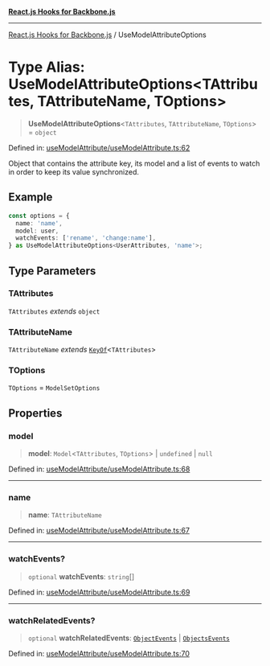 [**React.js Hooks for Backbone.js**](../README.md)

***

[React.js Hooks for Backbone.js](../README.md) / UseModelAttributeOptions

# Type Alias: UseModelAttributeOptions\<TAttributes, TAttributeName, TOptions\>

> **UseModelAttributeOptions**\<`TAttributes`, `TAttributeName`, `TOptions`\> = `object`

Defined in: [useModelAttribute/useModelAttribute.ts:62](https://github.com/VitorLuizC/react-hooks-for-backbone/blob/974b445f407913593ca526d1771534f66ee4519c/src/useModelAttribute/useModelAttribute.ts#L62)

Object that contains the attribute key, its model and a list of events to
watch in order to keep its value synchronized.

## Example

```ts
const options = {
  name: 'name',
  model: user,
  watchEvents: ['rename', 'change:name'],
} as UseModelAttributeOptions<UserAttributes, 'name'>;
```

## Type Parameters

### TAttributes

`TAttributes` *extends* `object`

### TAttributeName

`TAttributeName` *extends* [`KeyOf`](KeyOf.md)\<`TAttributes`\>

### TOptions

`TOptions` = `ModelSetOptions`

## Properties

### model

> **model**: `Model`\<`TAttributes`, `TOptions`\> \| `undefined` \| `null`

Defined in: [useModelAttribute/useModelAttribute.ts:68](https://github.com/VitorLuizC/react-hooks-for-backbone/blob/974b445f407913593ca526d1771534f66ee4519c/src/useModelAttribute/useModelAttribute.ts#L68)

***

### name

> **name**: `TAttributeName`

Defined in: [useModelAttribute/useModelAttribute.ts:67](https://github.com/VitorLuizC/react-hooks-for-backbone/blob/974b445f407913593ca526d1771534f66ee4519c/src/useModelAttribute/useModelAttribute.ts#L67)

***

### watchEvents?

> `optional` **watchEvents**: `string`[]

Defined in: [useModelAttribute/useModelAttribute.ts:69](https://github.com/VitorLuizC/react-hooks-for-backbone/blob/974b445f407913593ca526d1771534f66ee4519c/src/useModelAttribute/useModelAttribute.ts#L69)

***

### watchRelatedEvents?

> `optional` **watchRelatedEvents**: [`ObjectEvents`](ObjectEvents.md) \| [`ObjectsEvents`](ObjectsEvents.md)

Defined in: [useModelAttribute/useModelAttribute.ts:70](https://github.com/VitorLuizC/react-hooks-for-backbone/blob/974b445f407913593ca526d1771534f66ee4519c/src/useModelAttribute/useModelAttribute.ts#L70)
